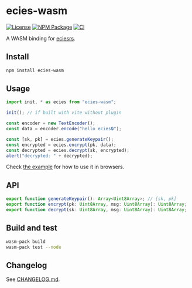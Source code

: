 # ecies-wasm

[![License](https://img.shields.io/github/license/ecies/rs-wasm.svg)](https://github.com/ecies/rs-wasm)
[![NPM Package](https://img.shields.io/npm/v/ecies-wasm.svg)](https://www.npmjs.com/package/ecies-wasm)
[![CI](https://img.shields.io/github/actions/workflow/status/ecies/rs-wasm/ci.yml)](https://github.com/ecies/rs-wasm/actions)

A WASM binding for [eciesrs](https://github.com/ecies/rs).

## Install

```bash
npm install ecies-wasm
```

## Usage

```js
import init, * as ecies from "ecies-wasm";

init(); // if built with vite without plugin

const encoder = new TextEncoder();
const data = encoder.encode("hello ecies🔒");

const [sk, pk] = ecies.generateKeypair();
const encrypted = ecies.encrypt(pk, data);
const decrypted = ecies.decrypt(sk, encrypted);
alert("decrypted: " + decrypted);
```

Check [the example](./example) for how to use it in browsers.

## API

```ts
export function generateKeypair(): Array<Uint8Array>; // [sk, pk]
export function encrypt(pk: Uint8Array, msg: Uint8Array): Uint8Array;
export function decrypt(sk: Uint8Array, msg: Uint8Array): Uint8Array;
```

## Build and test

```bash
wasm-pack build
wasm-pack test --node
```

## Changelog

See [CHANGELOG.md](./CHANGELOG.md).
